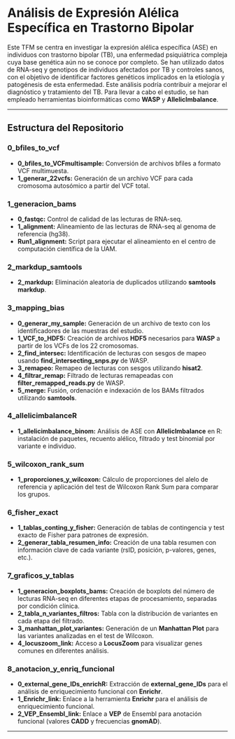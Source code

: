 # Análisis de Expresión Alélica Específica en Trastorno Bipolar

Este TFM se centra en investigar la expresión alélica específica (ASE) en individuos con trastorno bipolar (TB), una enfermedad psiquiátrica compleja cuya base genética aún no se conoce por completo. Se han utilizado datos de RNA-seq y genotipos de individuos afectados por TB y controles sanos, con el objetivo de identificar factores genéticos implicados en la etiología y patogénesis de esta enfermedad. Este análisis podría contribuir a mejorar el diagnóstico y tratamiento del TB. Para llevar a cabo el estudio, se han empleado herramientas bioinformáticas como **WASP** y **AllelicImbalance**.

---

## Estructura del Repositorio

### 0_bfiles_to_vcf
- **0_bfiles_to_VCFmultisample:** Conversión de archivos bfiles a formato VCF multimuesta.
- **1_generar_22vcfs:** Generación de un archivo VCF para cada cromosoma autosómico a partir del VCF total.

### 1_generacion_bams
- **0_fastqc:** Control de calidad de las lecturas de RNA-seq.
- **1_alignment:** Alineamiento de las lecturas de RNA-seq al genoma de referencia (hg38).
- **Run1_alignment:** Script para ejecutar el alineamiento en el centro de computación científica de la UAM.

### 2_markdup_samtools
- **2_markdup:** Eliminación aleatoria de duplicados utilizando **samtools markdup**.

### 3_mapping_bias
- **0_generar_my_sample:** Generación de un archivo de texto con los identificadores de las muestras del estudio.
- **1_VCF_to_HDF5:** Creación de archivos **HDF5** necesarios para **WASP** a partir de los VCFs de los 22 cromosomas.
- **2_find_intersec:** Identificación de lecturas con sesgos de mapeo usando **find_intersecting_snps.py** de WASP.
- **3_remapeo:** Remapeo de lecturas con sesgos utilizando **hisat2**.
- **4_filtrar_remap:** Filtrado de lecturas remapeadas con **filter_remapped_reads.py** de WASP.
- **5_merge:** Fusión, ordenación e indexación de los BAMs filtrados utilizando **samtools**.

### 4_allelicimbalanceR
- **1_allelicimbalance_binom:** Análisis de ASE con **AllelicImbalance** en R: instalación de paquetes, recuento alélico, filtrado y test binomial por variante e individuo.

### 5_wilcoxon_rank_sum
- **1_proporciones_y_wilcoxon:** Cálculo de proporciones del alelo de referencia y aplicación del test de Wilcoxon Rank Sum para comparar los grupos.

### 6_fisher_exact
- **1_tablas_conting_y_fisher:** Generación de tablas de contingencia y test exacto de Fisher para patrones de expresión.
- **2_generar_tabla_resumen_info:** Creación de una tabla resumen con información clave de cada variante (rsID, posición, p-valores, genes, etc.).

### 7_graficos_y_tablas
- **1_generacion_boxplots_bams:** Creación de boxplots del número de lecturas RNA-seq en diferentes etapas de procesamiento, separadas por condición clínica.
- **2_tabla_n_variantes_filtros:** Tabla con la distribución de variantes en cada etapa del filtrado.
- **3_manhattan_plot_variantes:** Generación de un **Manhattan Plot** para las variantes analizadas en el test de Wilcoxon.
- **4_locuszoom_link:** Acceso a **LocusZoom** para visualizar genes comunes en diferentes análisis.

### 8_anotacion_y_enriq_funcional
- **0_external_gene_IDs_enrichR:** Extracción de **external_gene_IDs** para el análisis de enriquecimiento funcional con **Enrichr**.
- **1_Enrichr_link:** Enlace a la herramienta **Enrichr** para el análisis de enriquecimiento funcional.
- **2_VEP_Ensembl_link:** Enlace a **VEP** de Ensembl para anotación funcional (valores **CADD** y frecuencias **gnomAD**).

---

